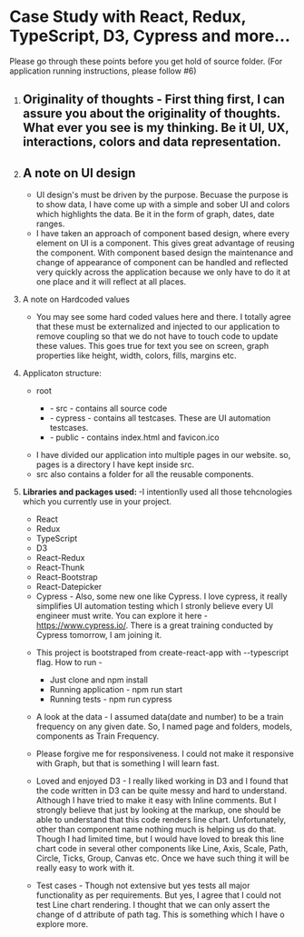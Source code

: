 # Case Study with React, Redux, TypeScript, D3, Cypress and more...

Please go through these points before you get hold of source folder.
(For application running instructions, please follow #6)

1. 	## Originality of thoughts - First thing first, I can assure you about the originality of thoughts. What ever you see is my thinking. Be it UI, UX, interactions, colors and data representation. 

2. 	## A note on UI design 
	- UI design's must be driven by the purpose. Becuase the purpose is to show data, I have come up with a simple and sober UI and colors which highlights the data. Be it in the form of graph, dates, date ranges.
	- I have taken an approach of component based design, where every element on UI is a component. This gives great advantage of reusing the component. With component based design the maintenance and change of appearance of component can be handled and reflected very quickly across the application because we only have to do it at one place and it will reflect at all places.
	
3. 	A note on Hardcoded values
	- You may see some hard coded values here and there. I totally agree that these must be externalized and injected to our application to remove coupling so that we do not have to touch code to update these values. This goes true for text you see on screen, graph properties like height, width, colors, fills, margins etc.

4. 	Applicaton structure:
		<ul>
			<li>root</li>
			<ul>
				<li>- src - contains all source code</li>
				<li>- cypress - contains all testcases. These are UI automation testcases.</li>
				<li>- public - contains index.html and favicon.ico</li>
			</ul>
		</ul>
		
		
		
	- I have divided our application into multiple pages in our website. so, pages is a directory I have kept inside src.
	- src also contains a folder for all the reusable components.
	
5. 	<strong>Libraries and packages used: </strong>
		-I intentionlly used all those tehcnologies which you currently use in your project. 
			<ul>
				<li>React</li>
				<li>Redux</li>
				<li>TypeScript</li>
				<li>D3</li>
				<li>React-Redux</li>
				<li>React-Thunk</li>
				<li>React-Bootstrap</li>
				<li>React-Datepicker</li>
				<li>Cypress - Also, some new one like Cypress. I love cypress, it really simplifies UI automation 		testing which I stronly believe every UI engineer must write. You can explore it here - https://www.cypress.io/. There is a great training conducted by Cypress tomorrow, I am joining it.</li>

6. 	This project is bootstraped from create-react-app with --typescript flag. How to run -
	- Just clone and npm install
	- Running application - npm run start 
	- Running tests - npm run cypress
	
7. 	A look at the data - I assumed data(date and number) to be a train frequency on any given date. So, I named page and 		folders, models, components as Train Frequency.

8. 	Please forgive me for responsiveness. I could not make it responsive with Graph, but that is something I will learn 		fast. 

9.	Loved and enjoyed D3 -
        I really liked working in D3 and I found that the code written in D3 can be quite messy and hard to understand. Although I have tried to make it easy with Inline comments. But I strongly believe that just by looking at the markup, one should be able to understand that this code renders line chart. 
        Unfortunately, other than component name nothing much is helping us do that. Though I had limited time, but I would have loved to break this line chart code in several other components like Line, Axis, Scale, Path, Circle, Ticks, Group, Canvas etc. Once we have such thing it will be really easy to work with it. 

10.	Test cases - Though not extensive but yes tests all major functionality as per requirements. But yes, I agree that I could not test Line chart rendering. I thought that we can only assert the change of d attribute of path tag. This is something which I have o explore more.



